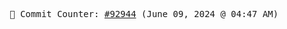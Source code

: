 <p align="center">
    <samp>
        📮 Commit Counter: <a href="https://github.com/Javascript-void0/Javascript-void0/commits/main">#92944</a> (June 09, 2024 @ 04:47 AM)
    </samp>
</p>
